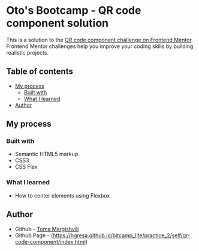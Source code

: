 # Oto's Bootcamp - QR code component solution

This is a solution to the [QR code component challenge on Frontend Mentor](https://www.frontendmentor.io/challenges/qr-code-component-iux_sIO_H). Frontend Mentor challenges help you improve your coding skills by building realistic projects. 

## Table of contents

- [My process](#my-process)
  - [Built with](#built-with)
  - [What I learned](#what-i-learned)
- [Author](#author)


## My process

### Built with

- Semantic HTML5 markup
- CSS3
- CSS Flex

### What I learned

- How to center elements using Flexbox


## Author

- Github - [Toma Margishvili](https://github.com/hgresa)
- Github Page - (https://hgresa.github.io/bitcamp_lite/practice_2/self/qr-code-component/index.html)
